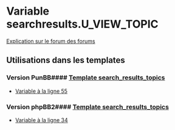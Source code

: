 # Variable searchresults.U_VIEW_TOPIC
[Explication sur le forum des forums](http://forum.forumactif.com/t294113-listing-des-variables#searchresults.U_VIEW_TOPIC)
## Utilisations dans les templates
### Version PunBB#### [Template search_results_topics](punbb/search_results_topics.md)
* [Variable à la ligne 55](../punbb/search_results_topics.tpl#L55)
### Version phpBB2#### [Template search_results_topics](subsilver/search_results_topics.md)
* [Variable à la ligne 34](../subsilver/search_results_topics.tpl#L34)
